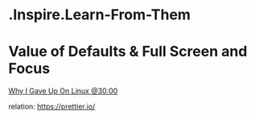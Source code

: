 # .Inspire.Learn-From-Them

# Value of Defaults & Full Screen and Focus
[Why I Gave Up On Linux @30:00](https://youtu.be/c4DFgvUE1zM?t=1800)

relation: https://prettier.io/
